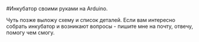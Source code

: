 #Инкубатор своими руками на Arduino.

Чуть позже выложу схему и список деталей.
Если вам интересно собрать инкубатор и возникают вопросы - пишите мне на почту, отвечу, помогу чем смогу.
